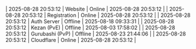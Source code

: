 | 2025-08-28 20:53:12 | Website | Online | 2025-08-28 20:53:12 |
| 2025-08-28 20:53:12 | Registration | Online | 2025-08-28 20:53:12 |
| 2025-08-28 20:53:12 | Auth Server | Offline | 2025-08-18 09:33:31 |
| 2025-08-28 20:53:12 | Kezan (PvE) | Offline | 2025-08-03 17:58:02 |
| 2025-08-28 20:53:12 | Gurubashi (PvP) | Offline | 2025-08-23 21:44:06 |
| 2025-08-28 20:53:12 | Cloudflare | Online | 2025-08-28 20:53:12 |
